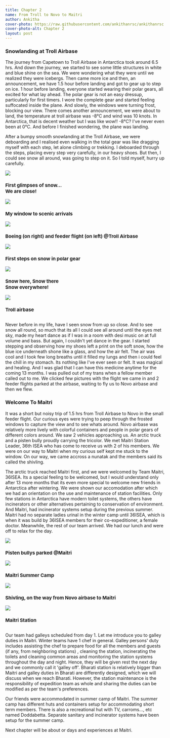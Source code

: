 ```yaml
---
title: Chapter 2
name: From Troll to Novo to Maitri
author: Ankitha
cover-photo: https://raw.githubusercontent.com/ankithanrsc/ankithanrsc.github.io/master/assets/images/ch2/ch2cover.JPG
cover-photo-alt: Chapter 2
layout: post
---
```


<h3>Snowlanding at Troll Airbase</h3>
<p>The journey from Capetown to Troll Airbase in Antarctica took around 6.5 hrs. And down the journey, we started to see some little structures in white and blue shine on the sea. We were wondering what they were until we realized they were icebergs. Then came more ice and then, an announcement, we have 1.5 hour before landing and got to gear up to step on ice. 1 hour before landing, everyone started wearing their polar gears, all excited for what lay ahead. The polar gear is not an easy dressup, particularly for first timers. I wore the complete gear and started feeling suffocated inside the plane. And slowly, the windows were turning frost, blocking our view. There comes another announcement, we were about to land, the temperature at troll airbase was -8°C and wind was 10 knots. In Antarctica, that is decent weather but I was like wow!! -8°C? I've never even been at 0°C. And before I finished wondering, the plane was landing.</p>

<p>After a bumpy smooth snowlanding at the Troll Airbase, we were deboarding and I realised even walking in the total gear was like dragging myself with each step, let alone climbing or trekking. I deboarded through the steps, placing every step very carefully, in our heavy shoes. But then, I could see snow all around, was going to step on it. So I told myself, hurry up carefully.</p>

<div class="row"> 
  <div class="column">
    <img src="https://raw.githubusercontent.com/ankithanrsc/ankithanrsc.github.io/master/assets/images/ch2/1.JPG">
      <h3 style="font-size:15px;">First glimpses of snow... <br> We are close!</h3>
  </div>
  <div class="column">
    <img src="https://raw.githubusercontent.com/ankithanrsc/ankithanrsc.github.io/master/assets/images/ch2/2.JPG">
      <h3 style="font-size:15px;">My window to scenic arrivals</h3>
  </div> 
  <div class="column">
    <img src="https://raw.githubusercontent.com/ankithanrsc/ankithanrsc.github.io/master/assets/images/ch2/3.JPG">
      <h3 style="font-size:15px;">Boeing (on right) and feeder flight (on left) @Troll Airbase</h3>
    <img src="https://raw.githubusercontent.com/ankithanrsc/ankithanrsc.github.io/master/assets/images/ch2/5.JPG">
      <h3 style="font-size:15px;">First steps on snow in polar gear</h3>
  </div> 
  <div class="column">
    <img src="https://raw.githubusercontent.com/ankithanrsc/ankithanrsc.github.io/master/assets/images/ch2/4.JPG">
      <h3 style="font-size:15px;">Snow here, Snow there<br> Snow everywhere!</h3>
    <img src="https://raw.githubusercontent.com/ankithanrsc/ankithanrsc.github.io/master/assets/images/ch2/6.JPG">
      <h3 style="font-size:15px;">Troll airbase</h3>
  </div>
</div>
<p></p>

<p>Never before in my life, have I seen snow from up so close. And to see snow all round, so much that its all I could see all around until the eyes met sky, made my heart dance as if I was in a room with desi music on at full volume and bass. But again, I couldn't yet dance in the gear. I started stepping and observing how my shoes left a print on the soft snow, how the blue ice underneath shone like a glass, and how the air felt. The air was cool and I took few long breaths until it filled my lungs and then i could feel the chill in my stomach. Its nothing like I've ever seen or felt. It was magical and healing. And I was glad that I can have this medicine anytime for the coming 13 months. I was pulled out of my trans when a fellow member called out to me. We clicked few pictures with the flight we came in and 2 feeder flights parked at the airbase, waiting to fly us to Novo airbase and then we flew.</p>  

<h3>Welcome To Maitri</h3>
<p>It was a short but noisy trip of 1.5 hrs from Troll Airbase to Novo in the small feeder flight. Our curious eyes were trying to peep through the frosted windows to capture the view and to see whats around. Novo airbase was relatively more lively with colorful containers and people in polar gears of different colors around. We saw 2 vehicles approaching us. An arctic truck and a pisten bully proudly carrying the tricolor. We met Maitri Station Leader, 36th ISEA who has come to receive us with 2 of his members. We were on our way to Maitri when my curious self kept me stuck to the window. On our way, we came accross a nunatak and the members said its called the shivling.</p>

<p>The arctic truck reached Maitri first, and we were welcomed by Team Maitri, 36ISEA. Its a special feeling to be welcomed, but I would understand only after 13 more months that its even more special to welcome new friends in Antarctica after wintering. We were shown our accomodation after which we had an orientation on the use and maintenance of station facilities. Only few stations in Antarctica have modern toilet systems, the others have incinerators or other alternatives pertaining to conservation of environment. And Maitri, had incinerator systems setup during the previous summer. Maitri had no separate ladies urinal in the winter camp until 36ISEA, which is when it was build by 36ISEA members for their co-expeditioner, a female doctor. Meanwhile, the rest of our team arrived. We had our lunch and were off to relax for the day.</p>



<div class="row"> 
  <div class="column">
    <img src="https://raw.githubusercontent.com/ankithanrsc/ankithanrsc.github.io/master/assets/images/ch2/7.JPG">
      <h3 style="font-size:15px;">Pisten bullys parked @Maitri</h3>
  </div>
  <div class="column">
<!--    <img src="https://raw.githubusercontent.com/ankithanrsc/ankithanrsc.github.io/master/assets/images/ch2/8.JPG">-->
    <img src="https://raw.githubusercontent.com/ankithanrsc/ankithanrsc.github.io/master/assets/images/ch2/11.JPG">
      <h3 style="font-size:15px;">Maitri Summer Camp</h3>
  </div> 
  <div class="column">
    <img src="https://raw.githubusercontent.com/ankithanrsc/ankithanrsc.github.io/master/assets/images/ch2/9.JPG">
      <h3 style="font-size:15px;">Shivling, on the way from Novo airbase to Maitri</h3>
  </div>
  <div class="column">
    <img src="https://raw.githubusercontent.com/ankithanrsc/ankithanrsc.github.io/master/assets/images/ch2/10.jpg">
      <h3 style="font-size:15px;">Maitri Station</h3>
  </div>
    
</div>
<p></p>

<p>Our team had galleys scheduled from day 1. Let me introduce you to galley duties in Maitri. Winter teams have 1 chef in general. Galley persons' duty includes assisting the chef to prepare food for all the members and guests (if any, from neighboring stations) , cleaning the station, incinerating the toilets and cleaning common areas and monitoring the station systems throughout the day and night. Hence, they will be given rest the next day and we commonly call it 'galley off'. Bharati station is relatively bigger than Maitri and galley duties in Bharati are differently designed, which we will discuss when we reach Bharati. However, the station maintenance is the responsibility of expedition team as whole and sharing the duties can be modified as per the team's preferences.</p>

<p>Our friends were accommodated in summer camp of Maitri. The summer camp has different huts and containers setup for accommodating short term members. There is also a recreational hut with TV, carroms..., etc named Doddabetta. Separate sanitary and incinerator systems have been setup for the summer camp.</p>

<p>Next chapter will be about or days and experiences at Maitri.</p>